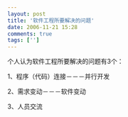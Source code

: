 ```yaml
---
layout: post
title: '软件工程所要解决的问题'
date: 2006-11-21 15:28
comments: true
tags: ['']
---
```


个人认为软件工程所要解决的问题有3个：

1、程序（代码）连接－－－并行开发

2、需求变动－－－软件变动

3、人员交流

